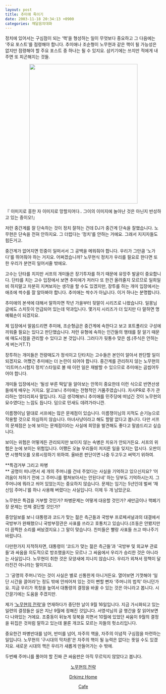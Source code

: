 ```yaml
---
layout: post
title: 추미애 죽이기
date: 2003-11-18 20:34:13 +0900
categories: 깨달음의대화
---
```

정치에 있어서는 구심점이 되는 ‘핵’을 형성하는 일이 무엇보다 중요하고 그 다음에는 ‘주요 포스트’를 점령해야 합니다. 추미애나 조순형이 노무현과 같은 핵이 될 가능성은 없지만 점령해야 할 주요 포스트 중 하나는 될 수 있지요. 삼키기에는 쓰지만 적에게 내주면 또 피곤해지는 것들. 

<p align="center">
  <img src="http://drkimz.com/technote/board/KDR/upimg/1069130763.jpg" width="349" height="451" border="0" />
</p>

<p align="left">
  『 이미지로 흥한 자 이미지로 망할지어다.. 그이의 이미지에 놀아난 것은 아닌지 반성하고 있는 중이오!』
</p>

저런 중간계를 잘 단속하는 것이 정치 잘하는 건데 DJ가 중간계 단속을 잘했습니다. 노무현은 단속을 전혀 안하지요. 그 더럽다는 ‘정치’를 안하는 거에요. 그래서 지지자들도 힘든거고. 

중간계가 없어지면 민중이 일떠서서 그 공백을 메워줘야 합니다. 우리가 그만큼 ‘노가다’를 뛰어줘야 하는 거지요. 어쩌겠습니까? 노무현식 정치가 우리를 필요로 한다면 또한 우리가 분연히 일어서줄 밖에요.

고수는 단타를 치지만 서프의 개미들은 장기투자를 하기 때문에 유망주 발굴이 중요합니다. 단타를 치는 고수 입장에서 보면 추미애가 저러다 또 한건 올려줄지 모르므로 일희일비 하지말고 차분히 지켜보자는 생각을 할 수도 있겠지만, 장투를 하는 개미 입장에서는 애초에 싹수를 잘 알아봐야 합니다. 추미애는 싹수가 아닙니다. 이거 하나는 분명합니다. 

추미애의 본색에 대해서 말하자면 작년 가을부터 뒷말이 시리즈로 나왔습니다. 일몽님 글에도 스치듯이 언급되어 있는데 약과입니다. 몇가지 시리즈가 더 있지만 다 말하면 명예훼손이 되겠지요. 

제 입장에서 말씀드리면 추미애, 조순형급은 중간계에 속한다고 보고 포트폴리오 구성에 끼워줄 필요는 있다고 판단했습니다. 저런 유형에 속하는 인간들의 행태를 잘 알기 때문에 매도시점을 관리할 수 있다고 본 것입니다. 그러다가 뒷통수 맞은 셈.(주식은 안하는게 버는거T.T)

장투하는 개미들은 전량매도가 정석이고 단타치는 고수들은 본인이 알아서 판단할 일이 되겠지요. 어쨌건 추미애는 더 논란이 되어야 합니다. 중간계를 관리하지 않는 노무현의 ‘리트머스시험지 정치’스타일로 볼 때 이런 일은 재발할 수 있으므로 추미애는 곱씹어두어야 합니다. 

개미들 입장에서는 ‘될성 부른 떡잎’을 알아보는 안목이 중요한데 이런 식으로 반면선생들에게 배우는 거지요. 알고보니 추미애는 전형적인 거품주였습니다. 자사PR로 주가 관리하는 엉터리회사 말입니다. 지금 생각해보니 추미애를 민주당에 떠넘긴 것이 노무현의 묘수였다는 느낌도 듭니다. 덤으로 민새도 데려가라니깐. 

이름쟁이님 말대로 서프에는 많은 문제점이 있습니다. 이름쟁이님의 지적도 순기능으로 작용할 것으로 의심하지 않습니다. 마녀사냥이라고 해도 할말 없다고 봅니다. 다만 서프의 문제점은 눈에 보이는 문제점이라는 사실에 희망을 발견해도 좋다고 말씀드리고 싶습니다. 

보이는 위험은 어떻게든 관리되지만 보이지 않는 속병은 치유가 안되거든요. 서프의 위험은 눈에 보이는 위험입니다. 어쨌든 오늘 우리들이 저지른 일을 잊지는 맙시다. 오판이면 시행착오를 오류시정하기 위하여. 올바른 판단이면 나중 두고두고 써먹기 위하여. 

**특검거부 그리고 파병  
** 공명이 떠나면서 세 개의 주머니를 건네 주었다는 사실을 기억하고 있으신지요? ‘어려움이 처하기 전에 그 주머니를 펼쳐보아서는 안된다네’ 하는 당부도 기억하시는지. 그 주머니에 뭐라고 씌어 있었는지는 중요하지 않습니다. 문제는 임기는 5년인데 벌써 ‘재신임 주머니’를 하나 사용해 버렸다는 사실입니다. 이제 두 개 남았군요. 

노무현은 특검을 거부할 것인가? 파병문제는 어떻게 대응할 것인가? 새만금이나 핵폐기장 문제는 언제 결단할 것인가? 

중앙일보를 보니 대통령과 코드가 맞는 젊은 측근들과 국방부 프로페셔널과의 대결에서 국방부가 완패했으니 국방부장관은 사표를 쓰라고 호통치고 있습니다.(조동은 안봤지만 더 끔찍한 소리를 써놨겠지요.) 그 말이 맞습니다. 친미들은 빨랑 사표들 쓰고 떠나주기 바랍니다. 

다만한가지 지적하자면, 대통령이 ‘코드가 맞는 젊은 측근들’과 ‘국방부 및 외교부 관료들’과 싸움을 의도적으로 방조했을지는 모르나 그 싸움에서 우리가 승리한 것은 아니라는 사실입니다. 노무현이 취한 것은 모양새에 지나지 않습니다. 우리가 외쳐서 정책이 달라진건 아니라는 말이지요. 

그 ‘공명의 주머니’라는 것이 사실은 별로 신통한게 아니거든요. 열어보면 기껏해야 ‘일단 시간을 끌어라’는 정도 밖에 안씌어져 있는 것이 뻔할 뻔자 ‘주머니의 법칙’ 아니던가요. 지금 우리가 목청을 높여서 대통령의 결정을 바꿀 수 있는 것은 아니라고 봅니다. 시간끌기에는 도움을 주겠지만. 

제가 [‘노무현의 전략’](http://drkimz.com/technote/main.cgi?board=kimgu)을 연재하다가 중단한 날이 9월 16일입니다. 지금 가시화되고 있는 일련의 결정들은 실은 지난 9월에 정해진 것입니다. 서영석님의 글 행간을 잘 읽어보면 다 나와있는 거에요. 조중동이 뒤늦게 뒷북을 치면서 10월에 있었던 싸움이 9월의 결정을 뒤집은 것처럼 말하고 있는데 물론 개코도 모르는 자들의 헛소리입니다.

중요한건 파병반대를 넘어, 반미를 넘어, 자주의 핵을, 자주의 이념적 구심점을 마련하는 일입니다. 노무현의 ‘구시대의 막차론’은 자주의 핵이 될 능력은 없다는 뜻일 수도 있겠지요. 새로운 시대의 핵은 우리가 새롭게 만들어가는 수 밖에. 

두번째 주머니를 풀어야 할 진짜 큰 싸움판은 아직 무르익지 않았다고 봅니다. 

<p align="center">
  <a href="http://drkimz.com/technote/main.cgi?board=kimgu" target="new">노무현의 전략</a>
</p>

<p align="center">
  <a href="http:///" target="new">Drkimz Home</a>
</p>

<p align="center">
  <a href="http://cafe.daum.net/drkims" target="new">Cafe</a>
</p>
